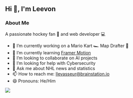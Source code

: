 ## Hi 👋, I'm Leevon

### About Me
A passionate hockey fan 🏒 and web developer 💻

- 🔭 I’m currently working on a Mario Kart 🏎️ Map Drafter 🏁
- 🌱 I’m currently learning [Framer Motion](https://www.framer.com/motion/)
- 👯 I’m looking to collaborate on AI projects
- 🤔 I’m looking for help with Cybersecurity
- 💬 Ask me about NHL news and statistics
- 📫 How to reach me: llevasseur@brainstation.io
- 😄 Pronouns: He/Him

![](https://komarev.com/ghpvc/?username=llevasseur)
